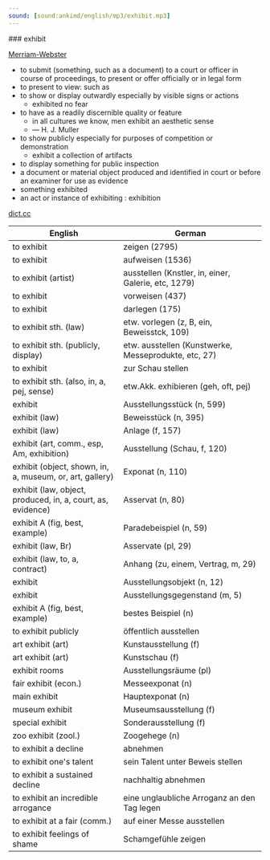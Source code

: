 ```yaml
---
sound: [sound:ankimd/english/mp3/exhibit.mp3]
---
```


\### exhibit

[Merriam-Webster](https://www.merriam-webster.com/dictionary/exhibit)

- to submit (something, such as a document) to a court or officer in course of proceedings, to present or offer officially or in legal form
- to present to view: such as
- to show or display outwardly especially by visible signs or actions
    - exhibited no fear
- to have as a readily discernible quality or feature
    - in all cultures we know, men exhibit an aesthetic sense
    - — H. J. Muller
- to show publicly especially for purposes of competition or demonstration
    - exhibit a collection of artifacts
- to display something for public inspection
- a document or material object produced and identified in court or before an examiner for use as evidence
- something exhibited
- an act or instance of exhibiting : exhibition

[dict.cc](https://www.dict.cc/exhibit)

| English        | German       |
| -------------- | ------------ |
| to exhibit | zeigen (2795) |
| to exhibit | aufweisen (1536) |
| to exhibit (artist) | ausstellen (Knstler, in, einer, Galerie, etc, 1279) |
| to exhibit | vorweisen (437) |
| to exhibit | darlegen (175) |
| to exhibit sth. (law) | etw. vorlegen (z, B, ein, Beweisstck, 109) |
| to exhibit sth. (publicly, display) | etw. ausstellen (Kunstwerke, Messeprodukte, etc, 27) |
| to exhibit | zur Schau stellen |
| to exhibit sth. (also, in, a, pej, sense) | etw.Akk. exhibieren (geh, oft, pej) |
| exhibit | Ausstellungsstück (n, 599) |
| exhibit (law) | Beweisstück (n, 395) |
| exhibit (law) | Anlage (f, 157) |
| exhibit (art, comm., esp, Am, exhibition) | Ausstellung (Schau, f, 120) |
| exhibit (object, shown, in, a, museum, or, art, gallery) | Exponat (n, 110) |
| exhibit (law, object, produced, in, a, court, as, evidence) | Asservat (n, 80) |
| exhibit A (fig, best, example) | Paradebeispiel (n, 59) |
| exhibit (law, Br) | Asservate (pl, 29) |
| exhibit (law, to, a, contract) | Anhang (zu, einem, Vertrag, m, 29) |
| exhibit | Ausstellungsobjekt (n, 12) |
| exhibit | Ausstellungsgegenstand (m, 5) |
| exhibit A (fig, best, example) | bestes Beispiel (n) |
| to exhibit publicly | öffentlich ausstellen |
| art exhibit (art) | Kunstausstellung (f) |
| art exhibit (art) | Kunstschau (f) |
| exhibit rooms | Ausstellungsräume (pl) |
| fair exhibit (econ.) | Messeexponat (n) |
| main exhibit | Hauptexponat (n) |
| museum exhibit | Museumsausstellung (f) |
| special exhibit | Sonderausstellung (f) |
| zoo exhibit (zool.) | Zoogehege (n) |
| to exhibit a decline | abnehmen |
| to exhibit one's talent | sein Talent unter Beweis stellen |
| to exhibit a sustained decline | nachhaltig abnehmen |
| to exhibit an incredible arrogance | eine unglaubliche Arroganz an den Tag legen |
| to exhibit at a fair (comm.) | auf einer Messe ausstellen |
| to exhibit feelings of shame | Schamgefühle zeigen |
